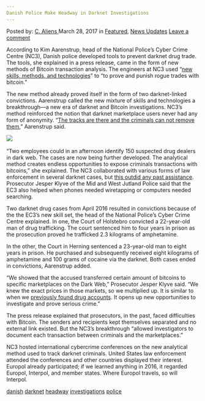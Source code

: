 ```yaml
---
Danish Police Make Headway in Darknet Investigations
---
```

<article class="post-listing post-18851 post type-post status-publish format-standard has-post-thumbnail hentry 
 tag-danish tag-darknet tag-headway tag-investigations tag-police">
<div class="post-inner">
<span>Posted by: <a href="https://www.deepdotweb.com/author/caliens/" title="">C. Aliens </a></span>
<span>March 28, 2017</span>
<span>in <a href="https://www.deepdotweb.com/category/deepdot-news/" rel="category tag">Featured</a>, <a href="https://www.deepdotweb.com/category/news-updates/" rel="category tag">News Updates</a></span>
<span><a href="https://www.deepdotweb.com/2017/03/28/danish-police-make-headway-darknet-investigations/#respond">Leave a comment</a></span>


<p>According to Kim Aarenstrup, head of the National Police&#8217;s Cyber ​​Crime Centre (NC3), Danish police developed tools to prevent darknet drug trade. The tools, she explained in a press release, came in the form of new methods of Bitcoin transaction analysis. The engineers at NC3 used “<a href="http://www.anklagemyndigheden.dk/nyheder/Sider/gennembrud-nye-beviser-ophaever-kriminelles-anonymitet-paa-moerkenettet.aspx">new skills, methods, and technologies</a>” to “to prove and punish rogue trades with bitcoin.”</p>
<p>The new method already proved itself in the form of two darknet-linked convictions. Aarenstrup called the new mixture of skills and technologies a breakthrough—a new era of darknet and Bitcoin investigations. NC3’s method reinforced the notion that darknet marketplace users never had any form of anonymity. &#8220;<a href="http://www.b.dk/nationalt/dansk-gennembrud-narkohandlere-kan-ikke-laengere-gemme-sig-bag-bitcoins">The tracks are there and the criminals can not remove them</a>,&#8221; Aarenstrup said.</p>
<p><img class="wp-image-18856 aligncenter" src="/imgs/2017/03/word-image-21.jpeg" srcset="/imgs/2017/03/word-image-21.jpeg 330w, /imgs/2017/03/word-image-21-300x205.jpeg 300w" sizes="(max-width: 330px) 100vw, 330px" /></p>
<p>&#8220;Two employees could in an afternoon identify 150 suspected drug dealers in dark web. The cases are now being further developed. The analytical method creates endless opportunities to expose criminals transactions with bitcoins,” she explained. The NC3 collaborated with various forms of law enforcement in several darknet cases, but <a href="https://www.deepdotweb.com/2014/11/07/nca-taken-400-dark-net-sites/">this outdid any past assistance</a>. Prosecutor Jesper Klyve of the Mid and West Jutland Police said that the EC3 also helped when phones needed wiretapping or computers needed searching.</p>
<p>Two darknet drug cases from April 2016 resulted in convictions because of the the EC3’s new skill set, the head of the National Police&#8217;s Cyber ​​Crime Centre explained. In one, the Court of Holstebro convicted a 22-year-old man of drug trafficking. The court sentenced him to four years in prison as the prosecution proved he trafficked 2.3 kilograms of amphetamine.</p>
<p>In the other, the Court in Herning sentenced a 23-year-old man to eight years in prison. He purchased and subsequently received eight kilograms of amphetamine and 100 grams of cocaine via the darknet. Both cases ended in convictions, Aarenstrup added.</p>
<p>&#8220;We showed that the accused transferred certain amount of bitcoins to specific marketplaces on the Dark Web,” Prosecutor Jesper Klyve said. “We knew the exact prices in those markets, so we multiplied up. It is similar to when we <a href="https://www.deepdotweb.com/tag/operation-onymous/">previously found drug accounts</a>. It opens up new opportunities to investigate and prove serious crime.”</p>
<p>The press release explained that prosecutors, in the past, faced difficulties with Bitcoin. The senders and recipients kept themselves separated and no external link existed. But the NC3’s breakthrough “allowed investigators to document each transaction between criminals and the marketplaces.”</p>
<p>NC3 hosted international cybercrime conferences on the new analytical method used to track darknet criminals. United States law enforcement attended the conferences and other countries displayed their interest. Europol already participated; if we learned anything in 2016, it regarded Europol, Interpol, and member states. Where Europol travels, so will Interpol.</p>
</div>
<a href="https://www.deepdotweb.com/tag/danish/" rel="tag">danish</a> <a href="https://www.deepdotweb.com/tag/darknet/" rel="tag">darknet</a> <a href="https://www.deepdotweb.com/tag/headway/" rel="tag">headway</a> <a href="https://www.deepdotweb.com/tag/investigations/" rel="tag">investigations</a> <a href="https://www.deepdotweb.com/tag/police/" rel="tag">police</a></span> <span style="display:none" class="updated">2017-03-28<a href="https://www.deepdotweb.com/author/caliens/" title="Posts by C. Aliens" rel="author">C. Aliens</a></strong></div>

